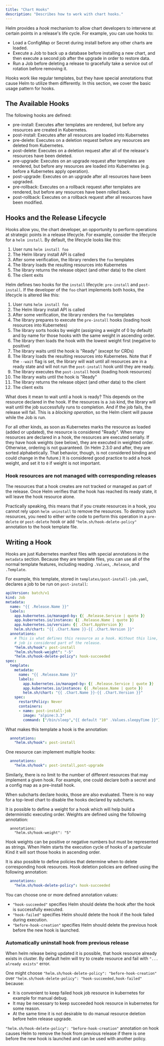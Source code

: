 ```yaml
---
title: "Chart Hooks"
description: "Describes how to work with chart hooks."
---
```


Helm provides a _hook_ mechanism to allow chart developers to intervene at
certain points in a release's life cycle. For example, you can use hooks to:

- Load a ConfigMap or Secret during install before any other charts are loaded.
- Execute a Job to back up a database before installing a new chart, and then
  execute a second job after the upgrade in order to restore data.
- Run a Job before deleting a release to gracefully take a service out of
  rotation before removing it.

Hooks work like regular templates, but they have special annotations that cause
Helm to utilize them differently. In this section, we cover the basic usage
pattern for hooks.

## The Available Hooks

The following hooks are defined:

- pre-install: Executes after templates are rendered, but before any resources
  are created in Kubernetes.
- post-install: Executes after all resources are loaded into Kubernetes
- pre-delete: Executes on a deletion request before any resources are deleted
  from Kubernetes.
- post-delete: Executes on a deletion request after all of the release's
  resources have been deleted.
- pre-upgrade: Executes on an upgrade request after templates are rendered, but
  before any resources are loaded into Kubernetes (e.g. before a Kubernetes
  apply operation).
- post-upgrade: Executes on an upgrade after all resources have been upgraded.
- pre-rollback: Executes on a rollback request after templates are rendered, but
  before any resources have been rolled back.
- post-rollback: Executes on a rollback request after all resources have been
  modified.

## Hooks and the Release Lifecycle

Hooks allow you, the chart developer, an opportunity to perform operations at
strategic points in a release lifecycle. For example, consider the lifecycle for
a `helm install`. By default, the lifecycle looks like this:

1. User runs `helm install foo`
2. The Helm library install API is called
3. After some verification, the library renders the `foo` templates
4. The library loads the resulting resources into Kubernetes
5. The library returns the release object (and other data) to the client
6. The client exits

Helm defines two hooks for the `install` lifecycle: `pre-install` and
`post-install`. If the developer of the `foo` chart implements both hooks, the
lifecycle is altered like this:

1. User runs `helm install foo`
2. The Helm library install API is called
3. After some verification, the library renders the `foo` templates
4. The library prepares to execute the `pre-install` hooks (loading hook
   resources into Kubernetes)
5. The library sorts hooks by weight (assigning a weight of 0 by default) and by
   name for those hooks with the same weight in ascending order.
6. The library then loads the hook with the lowest weight first (negative to
   positive)
7. The library waits until the hook is "Ready" (except for CRDs)
8. The library loads the resulting resources into Kubernetes. Note that if the
   `--wait` flag is set, the library will wait until all resources are in a
   ready state and will not run the `post-install` hook until they are ready.
9. The library executes the `post-install` hook (loading hook resources)
10. The library waits until the hook is "Ready"
11. The library returns the release object (and other data) to the client
12. The client exits

What does it mean to wait until a hook is ready? This depends on the resource
declared in the hook. If the resources is a `Job` kind, the library will wait
until the job successfully runs to completion. And if the job fails, the release
will fail. This is a _blocking operation_, so the Helm client will pause while
the Job is run.

For all other kinds, as soon as Kubernetes marks the resource as loaded (added
or updated), the resource is considered "Ready". When many resources are
declared in a hook, the resources are executed serially. If they have hook
weights (see below), they are executed in weighted order. Otherwise, ordering is
not guaranteed. (In Helm 2.3.0 and after, they are sorted alphabetically. That
behavior, though, is not considered binding and could change in the future.) It
is considered good practice to add a hook weight, and set it to `0` if weight is
not important.


### Hook resources are not managed with corresponding releases

The resources that a hook creates are not tracked or managed as part of the
release. Once Helm verifies that the hook has reached its ready state, it will
leave the hook resource alone.

Practically speaking, this means that if you create resources in a hook, you
cannot rely upon `helm uninstall` to remove the resources. To destroy such
resources, you need to either write code to perform this operation in a
`pre-delete` or `post-delete` hook or add `"helm.sh/hook-delete-policy"`
annotation to the hook template file.

## Writing a Hook

Hooks are just Kubernetes manifest files with special annotations in the
`metadata` section. Because they are template files, you can use all of the
normal template features, including reading `.Values`, `.Release`, and
`.Template`.

For example, this template, stored in `templates/post-install-job.yaml`,
declares a job to be run on `post-install`:

```yaml
apiVersion: batch/v1
kind: Job
metadata:
  name: "{{ .Release.Name }}"
  labels:
    app.kubernetes.io/managed-by: {{ .Release.Service | quote }}
    app.kubernetes.io/instance: {{ .Release.Name | quote }}
    app.kubernetes.io/version: {{ .Chart.AppVersion }}
    helm.sh/chart: "{{ .Chart.Name }}-{{ .Chart.Version }}"
  annotations:
    # This is what defines this resource as a hook. Without this line, the
    # job is considered part of the release.
    "helm.sh/hook": post-install
    "helm.sh/hook-weight": "-5"
    "helm.sh/hook-delete-policy": hook-succeeded
spec:
  template:
    metadata:
      name: "{{ .Release.Name }}"
      labels:
        app.kubernetes.io/managed-by: {{ .Release.Service | quote }}
        app.kubernetes.io/instance: {{ .Release.Name | quote }}
        helm.sh/chart: "{{ .Chart.Name }}-{{ .Chart.Version }}"
    spec:
      restartPolicy: Never
      containers:
      - name: post-install-job
        image: "alpine:3.3"
        command: ["/bin/sleep","{{ default "10" .Values.sleepyTime }}"]

```

What makes this template a hook is the annotation:

```yaml
  annotations:
    "helm.sh/hook": post-install
```

One resource can implement multiple hooks:

```yaml
  annotations:
    "helm.sh/hook": post-install,post-upgrade
```

Similarly, there is no limit to the number of different resources that may
implement a given hook. For example, one could declare both a secret and a
config map as a pre-install hook.

When subcharts declare hooks, those are also evaluated. There is no way for a
top-level chart to disable the hooks declared by subcharts.

It is possible to define a weight for a hook which will help build a
deterministic executing order. Weights are defined using the following
annotation:

```
  annotations:
    "helm.sh/hook-weight": "5"
```

Hook weights can be positive or negative numbers but must be represented as
strings. When Helm starts the execution cycle of hooks of a particular Kind it
will sort those hooks in ascending order.

It is also possible to define policies that determine when to delete
corresponding hook resources. Hook deletion policies are defined using the
following annotation:

```yaml
  annotations:
    "helm.sh/hook-delete-policy": hook-succeeded
```

You can choose one or more defined annotation values:
* `"hook-succeeded"` specifies Helm should delete the hook after the hook is
  successfully executed.
* `"hook-failed"` specifies Helm should delete the hook if the hook failed
  during execution.
* `"before-hook-creation"` specifies Helm should delete the previous hook before
  the new hook is launched.

### Automatically uninstall hook from previous release

When helm release being updated it is possible, that hook resource already
exists in cluster. By default helm will try to create resource and fail with
`"... already exists"` error.

One might choose `"helm.sh/hook-delete-policy": "before-hook-creation"` over
`"helm.sh/hook-delete-policy": "hook-succeeded,hook-failed"` because:

* It is convenient to keep failed hook job resource in kubernetes for example
  for manual debug.
* It may be necessary to keep succeeded hook resource in kubernetes for some
  reason.
* At the same time it is not desirable to do manual resource deletion before
  helm release upgrade.

`"helm.sh/hook-delete-policy": "before-hook-creation"` annotation on hook causes
Helm to remove the hook from previous release if there is one before the new
hook is launched and can be used with another policy.
